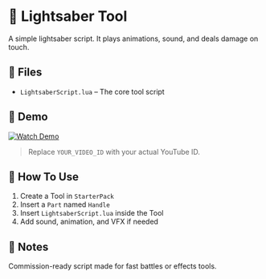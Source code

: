 # 🔦 Lightsaber Tool

A simple lightsaber script. It plays animations, sound, and deals damage on touch.

## 📂 Files
- `LightsaberScript.lua` – The core tool script

## 🎥 Demo
[![Watch Demo](https://img.youtube.com/vi/3ERnUZfydEM/0.jpg)](https://youtu.be/3ERnUZfydEM)

> Replace `YOUR_VIDEO_ID` with your actual YouTube ID.

## 🔧 How To Use
1. Create a Tool in `StarterPack`
2. Insert a `Part` named `Handle`
3. Insert `LightsaberScript.lua` inside the Tool
4. Add sound, animation, and VFX if needed

## 💬 Notes
Commission-ready script made for fast battles or effects tools.
